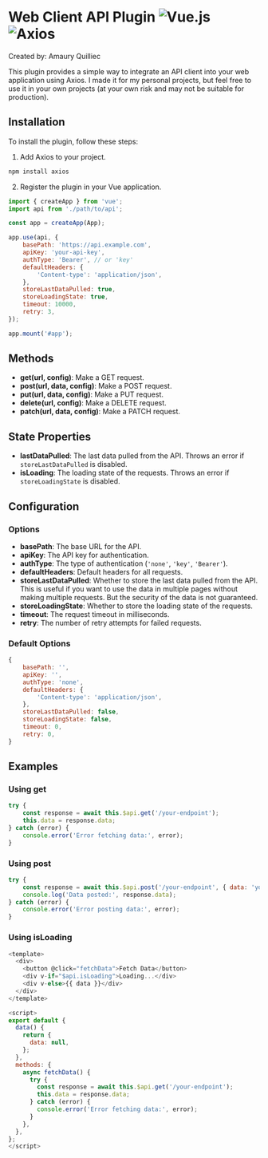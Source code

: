 # Web Client API Plugin ![Vue.js](https://img.shields.io/badge/Vue.js-4FC08D?logo=vue.js&logoColor=white) ![Axios](https://img.shields.io/badge/Axios-5A2D81?logo=axios&logoColor=white)

Created by: Amaury Quilliec

This plugin provides a simple way to integrate an API client into your web application using Axios. I made it for my personal projects, but feel free to use it in your own projects (at your own risk and may not be suitable for production).

## Installation

To install the plugin, follow these steps:

1. Add Axios to your project.
```bash
npm install axios
```

2. Register the plugin in your Vue application.

```javascript
import { createApp } from 'vue';
import api from './path/to/api';

const app = createApp(App);

app.use(api, {
    basePath: 'https://api.example.com',
    apiKey: 'your-api-key',
    authType: 'Bearer', // or 'key'
    defaultHeaders: {
        'Content-type': 'application/json',
    },
    storeLastDataPulled: true,
    storeLoadingState: true,
    timeout: 10000,
    retry: 3,
});

app.mount('#app');
```

## Methods

- **get(url, config)**: Make a GET request.
- **post(url, data, config)**: Make a POST request.
- **put(url, data, config)**: Make a PUT request.
- **delete(url, config)**: Make a DELETE request.
- **patch(url, data, config)**: Make a PATCH request.

## State Properties

- **lastDataPulled**: The last data pulled from the API. Throws an error if `storeLastDataPulled` is disabled.
- **isLoading**: The loading state of the requests. Throws an error if `storeLoadingState` is disabled.

## Configuration

### Options

- **basePath**: The base URL for the API.
- **apiKey**: The API key for authentication.
- **authType**: The type of authentication (`'none'`, `'key'`, `'Bearer'`).
- **defaultHeaders**: Default headers for all requests.
- **storeLastDataPulled**: Whether to store the last data pulled from the API. This is useful if you want to use the data in multiple pages without making multiple requests. But the security of the data is not guaranteed.
- **storeLoadingState**: Whether to store the loading state of the requests.
- **timeout**: The request timeout in milliseconds.
- **retry**: The number of retry attempts for failed requests.

### Default Options

```javascript
{
    basePath: '',
    apiKey: '',
    authType: 'none',
    defaultHeaders: {
        'Content-type': 'application/json',
    },
    storeLastDataPulled: false,
    storeLoadingState: false,
    timeout: 0,
    retry: 0,
}
```

## Examples

### Using get

```javascript
try {
    const response = await this.$api.get('/your-endpoint');
    this.data = response.data;
} catch (error) {
    console.error('Error fetching data:', error);
}
```

### Using post

```javascript
try {
    const response = await this.$api.post('/your-endpoint', { data: 'your-data' });
    console.log('Data posted:', response.data);
} catch (error) {
    console.error('Error posting data:', error);
}
```

### Using isLoading

```javascript
<template>
  <div>
    <button @click="fetchData">Fetch Data</button>
    <div v-if="$api.isLoading">Loading...</div>
    <div v-else>{{ data }}</div>
  </div>
</template>

<script>
export default {
  data() {
    return {
      data: null,
    };
  },
  methods: {
    async fetchData() {
      try {
        const response = await this.$api.get('/your-endpoint');
        this.data = response.data;
      } catch (error) {
        console.error('Error fetching data:', error);
      }
    },
  },
};
</script>
```
